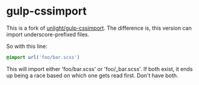 gulp-cssimport
==============
This is a fork of [unlight/gulp-cssimport](https://github.com/unlight/gulp-cssimport). The difference is, this version can import underscore-prefixed files.

So with this line:

```scss
@import url('foo/bar.scss')
```

This will import either 'foo/bar.scss' or 'foo/_bar.scss'. If both exist, it ends up being a race based on which one gets read first. Don't have both.